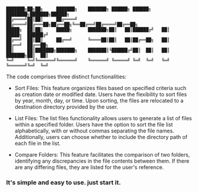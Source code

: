 ```
███████╗██╗██╗     ███████╗    ███████╗ ██████╗ ██████╗ ████████╗███████╗██████╗ 
██╔════╝██║██║     ██╔════╝    ██╔════╝██╔═══██╗██╔══██╗╚══██╔══╝██╔════╝██╔══██╗
█████╗  ██║██║     █████╗      ███████╗██║   ██║██████╔╝   ██║   █████╗  ██████╔╝
██╔══╝  ██║██║     ██╔══╝      ╚════██║██║   ██║██╔══██╗   ██║   ██╔══╝  ██╔══██╗
██║     ██║███████╗███████╗    ███████║╚██████╔╝██║  ██║   ██║   ███████╗██║  ██║
╚═╝     ╚═╝╚══════╝╚══════╝    ╚══════╝ ╚═════╝ ╚═╝  ╚═╝   ╚═╝   ╚══════╝╚═╝  ╚═╝
```

The code comprises three distinct functionalities:

- Sort Files:
This feature organizes files based on specified criteria such as creation date or modified date. Users have the flexibility to sort files by year, month, day, or time. Upon sorting, the files are relocated to a destination directory provided by the user.

- List Files:
The list files functionality allows users to generate a list of files within a specified folder. Users have the option to sort the file list alphabetically, with or without commas separating the file names. Additionally, users can choose whether to include the directory path of each file in the list.

- Compare Folders:
This feature facilitates the comparison of two folders, identifying any discrepancies in the file contents between them. If there are any differing files, they are listed for the user's reference.

### It's simple and easy to use. just start it.
